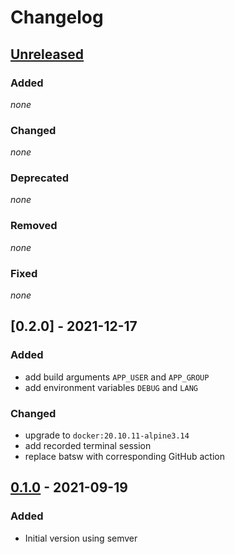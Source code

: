 # Changelog

## [Unreleased]

### Added

*none*

### Changed

*none*

### Deprecated

*none*

### Removed

*none*

### Fixed

*none*

## [0.2.0] - 2021-12-17

### Added

- add build arguments `APP_USER` and `APP_GROUP`
- add environment variables `DEBUG` and `LANG`

### Changed

- upgrade to `docker:20.10.11-alpine3.14`
- add recorded terminal session
- replace batsw with corresponding GitHub action 

## [0.1.0] - 2021-09-19

### Added
- Initial version using semver

[unreleased]: https://github.com/bkahlert/build-runner/compare/v0.1.0...HEAD

[0.1.0]: https://github.com/bkahlert/build-runner/releases/tag/v0.1.0
